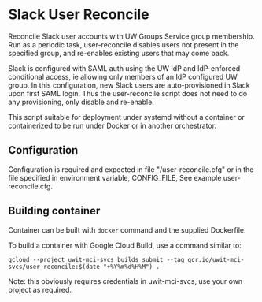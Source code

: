 # Slack User Reconcile

Reconcile Slack user accounts with UW Groups Service group membership. Run as a periodic task, user-reconcile disables users not present in the specified group, and re-enables existing users that may come back.

Slack is configured with SAML auth using the UW IdP and IdP-enforced conditional access, ie allowing only members of an IdP configured UW group. In this configuration, new Slack users are auto-provisioned in Slack upon first SAML login. Thus the user-reconcile script does not need to do any provisioning, only disable and re-enable.

This script suitable for deployment under systemd without a container or containerized to be run under Docker or in another orchestrator.

## Configuration
Configuration is required and expected in file "/user-reconcile.cfg" or in the file specified in environment variable, CONFIG_FILE, See example user-reconcile.cfg.

## Building container
Container can be built with `docker` command and the supplied Dockerfile.

To build a container with Google Cloud Build, use a command similar to:

```gcloud --project uwit-mci-svcs builds submit --tag gcr.io/uwit-mci-svcs/user-reconcile:$(date "+%Y%m%d%H%M") .```

Note: this obviously requires credentials in uwit-mci-svcs, use your own project as required.
